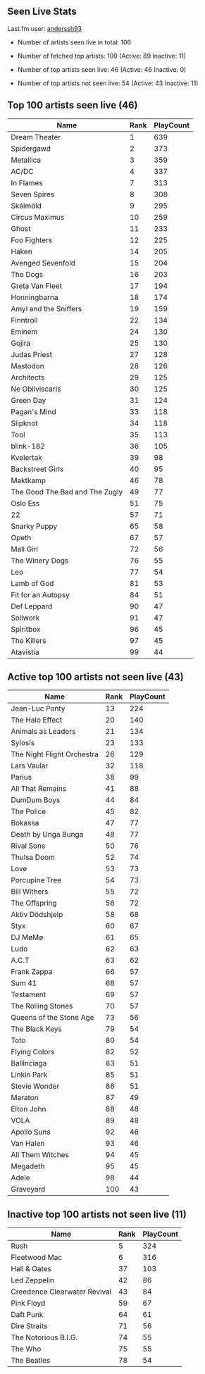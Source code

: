## Seen Live Stats

Last.fm user: [anderssh93](https://www.last.fm/user/anderssh93)

- Number of artists seen live in total: 106

- Number of fetched top artists: 100 (Active: 89 Inactive: 11)

- Number of top artists seen live: 46 (Active: 46 Inactive: 0)

- Number of top artists not seen live: 54 (Active: 43 Inactive: 11)

## Top 100 artists seen live (46)

Name                           | Rank | PlayCount
------------------------------ | ---- | ---------
Dream Theater                  | 1    | 639      
Spidergawd                     | 2    | 373      
Metallica                      | 3    | 359      
AC/DC                          | 4    | 337      
In Flames                      | 7    | 313      
Seven Spires                   | 8    | 308      
Skálmöld                       | 9    | 295      
Circus Maximus                 | 10   | 259      
Ghost                          | 11   | 233      
Foo Fighters                   | 12   | 225      
Haken                          | 14   | 205      
Avenged Sevenfold              | 15   | 204      
The Dogs                       | 16   | 203      
Greta Van Fleet                | 17   | 194      
Honningbarna                   | 18   | 174      
Amyl and the Sniffers          | 19   | 159      
Finntroll                      | 22   | 134      
Eminem                         | 24   | 130      
Gojira                         | 25   | 130      
Judas Priest                   | 27   | 128      
Mastodon                       | 28   | 126      
Architects                     | 29   | 125      
Ne Obliviscaris                | 30   | 125      
Green Day                      | 31   | 124      
Pagan's Mind                   | 33   | 118      
Slipknot                       | 34   | 118      
Tool                           | 35   | 113      
blink-182                      | 36   | 105      
Kvelertak                      | 39   | 98       
Backstreet Girls               | 40   | 95       
Maktkamp                       | 46   | 78       
The Good The Bad and The Zugly | 49   | 77       
Oslo Ess                       | 51   | 75       
22                             | 57   | 71       
Snarky Puppy                   | 65   | 58       
Opeth                          | 67   | 57       
Mall Girl                      | 72   | 56       
The Winery Dogs                | 76   | 55       
Leo                            | 77   | 54       
Lamb of God                    | 81   | 53       
Fit for an Autopsy             | 84   | 51       
Def Leppard                    | 90   | 47       
Soilwork                       | 91   | 47       
Spiritbox                      | 96   | 45       
The Killers                    | 97   | 45       
Atavistia                      | 99   | 44       

## Active top 100 artists not seen live (43)

Name                       | Rank | PlayCount
-------------------------- | ---- | ---------
Jean-Luc Ponty             | 13   | 224      
The Halo Effect            | 20   | 140      
Animals as Leaders         | 21   | 134      
Sylosis                    | 23   | 133      
The Night Flight Orchestra | 26   | 129      
Lars Vaular                | 32   | 118      
Parius                     | 38   | 99       
All That Remains           | 41   | 88       
DumDum Boys                | 44   | 84       
The Police                 | 45   | 82       
Bokassa                    | 47   | 77       
Death by Unga Bunga        | 48   | 77       
Rival Sons                 | 50   | 76       
Thulsa Doom                | 52   | 74       
Love                       | 53   | 73       
Porcupine Tree             | 54   | 73       
Bill Withers               | 55   | 72       
The Offspring              | 56   | 72       
Aktiv Dödshjelp            | 58   | 68       
Styx                       | 60   | 67       
DJ MøMø                    | 61   | 65       
Ludo                       | 62   | 63       
A.C.T                      | 63   | 62       
Frank Zappa                | 66   | 57       
Sum 41                     | 68   | 57       
Testament                  | 69   | 57       
The Rolling Stones         | 70   | 57       
Queens of the Stone Age    | 73   | 56       
The Black Keys             | 79   | 54       
Toto                       | 80   | 54       
Flying Colors              | 82   | 52       
Ballinciaga                | 83   | 51       
Linkin Park                | 85   | 51       
Stevie Wonder              | 86   | 51       
Maraton                    | 87   | 49       
Elton John                 | 88   | 48       
VOLA                       | 89   | 48       
Apollo Suns                | 92   | 46       
Van Halen                  | 93   | 46       
All Them Witches           | 94   | 45       
Megadeth                   | 95   | 45       
Adele                      | 98   | 44       
Graveyard                  | 100  | 43       

## Inactive top 100 artists not seen live (11)

Name                         | Rank | PlayCount
---------------------------- | ---- | ---------
Rush                         | 5    | 324      
Fleetwood Mac                | 6    | 316      
Hall & Oates                 | 37   | 103      
Led Zeppelin                 | 42   | 86       
Creedence Clearwater Revival | 43   | 84       
Pink Floyd                   | 59   | 67       
Daft Punk                    | 64   | 61       
Dire Straits                 | 71   | 56       
The Notorious B.I.G.         | 74   | 55       
The Who                      | 75   | 55       
The Beatles                  | 78   | 54       
